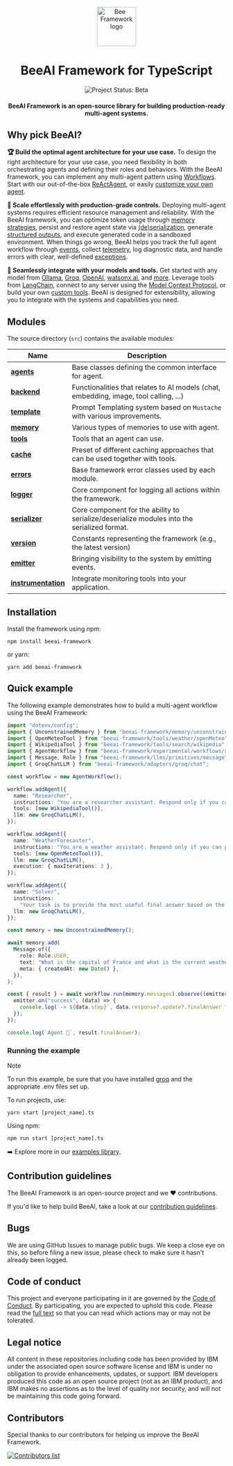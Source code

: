 <p align="center">
  <picture>
    <source media="(prefers-color-scheme: dark)" srcset="/docs/assets/Bee_logo_white.svg">
    <source media="(prefers-color-scheme: light)" srcset="/docs/assets/Bee_logo_black.svg">
    <img alt="Bee Framework logo" height="90">
  </picture>
</p>

<h1 align="center">BeeAI Framework for TypeScript</h1>

<p align="center">
  <img align="center" alt="Project Status: Beta" src="https://img.shields.io/badge/Status-Beta-blue">
  <h4 align="center">BeeAI Framework is an open-source library for building production-ready multi-agent systems.</h4>
</p>

## Why pick BeeAI?

**🏆 Build the optimal agent architecture for your use case.** To design the right architecture for your use case, you need flexibility in both orchestrating agents and defining their roles and behaviors. With the BeeAI framework, you can implement any multi-agent pattern using [Workflows](/typescript/docs/workflows.md). Start with our out-of-the-box [ReActAgent](/typescript/examples/agents/bee.ts), or easily [customize your own agent](/typescript/docs/agents.md#creating-your-own-agent).

**🚀 Scale effortlessly with production-grade controls.** Deploying multi-agent systems requires efficient resource management and reliability. With the BeeAI framework, you can optimize token usage through [memory strategies](/typescript/docs/memory.md), persist and restore agent state via [(de)serialization](/typescript/docs/serialization.md), generate [structured outputs](typescript/examples/backend/structured.ts), and execute generated code in a sandboxed environment. When things go wrong, BeeAI helps you track the full agent workflow through [events](/typescript/docs/emitter.md), collect [telemetry](/typescript/docs/instrumentation.md), log diagnostic data, and handle errors with clear, well-defined [exceptions](/typescript/docs/errors.md).

**🔌 Seamlessly integrate with your models and tools.** Get started with any model from [Ollama](/typescript/examples/backend/providers/ollama.ts), [Groq](/typescript/examples/backend/providers/groq.ts), [OpenAI](/typescript/examples/backend/providers/openai.ts), [watsonx.ai](/typescript/examples/backend/providers/watsonx.ts), and [more](/typescript/docs/backend.md). Leverage tools from [LangChain](https://python.langchain.com/docs/integrations/tools/), connect to any server using the [Model Context Protocol](/typescript/docs/tools.md#using-the-mcptool-class), or build your own [custom tools](/typescript/docs/tools.md#using-the-customtool-python-functions). BeeAI is designed for extensibility, allowing you to integrate with the systems and capabilities you need.

## Modules

The source directory (`src`) contains the available modules:

| Name                                        | Description                                                                                 |
| ------------------------------------------- | ------------------------------------------------------------------------------------------- |
| [**agents**](/typescript/docs/agents.md)                   | Base classes defining the common interface for agent.                                       |
| [**backend**](/typescript/docs/backend.md)             | Functionalities that relates to AI models (chat, embedding, image, tool calling, ...)       |
| [**template**](/typescript/docs/templates.md)              | Prompt Templating system based on `Mustache` with various improvements.                     |
| [**memory**](/typescript/docs/memory.md)                   | Various types of memories to use with agent.                                                |
| [**tools**](/typescript/docs/tools.md)                     | Tools that an agent can use.                                                                |
| [**cache**](/typescript/docs/cache.md)                     | Preset of different caching approaches that can be used together with tools.                |
| [**errors**](/typescript/docs/errors.md)                   | Base framework error classes used by each module.                                           |
| [**logger**](/typescript/docs/logger.md)                   | Core component for logging all actions within the framework.                                |
| [**serializer**](/typescript/docs/serialization.md)        | Core component for the ability to serialize/deserialize modules into the serialized format. |
| [**version**](/typescript/docs/version.md)                 | Constants representing the framework (e.g., the latest version)                             |
| [**emitter**](/typescript/docs/emitter.md)                 | Bringing visibility to the system by emitting events.                                       |
| [**instrumentation**](/typescript/docs/instrumentation.md) | Integrate monitoring tools into your application.                                           |

## Installation

Install the framework using npm:

```shell
npm install beeai-framework
```

or yarn:

```shell
yarn add beeai-framework
```

## Quick example

The following example demonstrates how to build a multi-agent workflow using the BeeAI Framework:

```ts
import "dotenv/config";
import { UnconstrainedMemory } from "beeai-framework/memory/unconstrainedMemory";
import { OpenMeteoTool } from "beeai-framework/tools/weather/openMeteo";
import { WikipediaTool } from "beeai-framework/tools/search/wikipedia";
import { AgentWorkflow } from "beeai-framework/experimental/workflows/agent";
import { Message, Role } from "beeai-framework/llms/primitives/message";
import { GroqChatLLM } from "beeai-framework/adapters/groq/chat";

const workflow = new AgentWorkflow();

workflow.addAgent({
  name: "Researcher",
  instructions: "You are a researcher assistant. Respond only if you can provide a useful answer.",
  tools: [new WikipediaTool()],
  llm: new GroqChatLLM(),
});

workflow.addAgent({
  name: "WeatherForecaster",
  instructions: "You are a weather assistant. Respond only if you can provide a useful answer.",
  tools: [new OpenMeteoTool()],
  llm: new GroqChatLLM(),
  execution: { maxIterations: 3 },
});

workflow.addAgent({
  name: "Solver",
  instructions:
    "Your task is to provide the most useful final answer based on the assistants' responses which all are relevant. Ignore those where assistant do not know.",
  llm: new GroqChatLLM(),
});

const memory = new UnconstrainedMemory();

await memory.add(
  Message.of({
    role: Role.USER,
    text: "What is the capital of France and what is the current weather there?",
    meta: { createdAt: new Date() },
  }),
);

const { result } = await workflow.run(memory.messages).observe((emitter) => {
  emitter.on("success", (data) => {
    console.log(`-> ${data.step}`, data.response?.update?.finalAnswer ?? "-");
  });
});

console.log(`Agent 🤖`, result.finalAnswer);
```

### Running the example

> [!Note]
>
> To run this example, be sure that you have installed [groq](/typescript/docs/backend.md) and the appropriate .env files set up.

To run projects, use:

```shell
yarn start [project_name].ts
```

Using npm:

```shell
npm run start [project_name].ts
```

➡️ Explore more in our [examples library](/python/examples).

## Contribution guidelines

The BeeAI Framework is an open-source project and we ❤️ contributions.<br>

If you'd like to help build BeeAI, take a look at our [contribution guidelines](/python/docs/CONTRIBUTING.md).

## Bugs

We are using GitHub Issues to manage public bugs. We keep a close eye on this, so before filing a new issue, please check to make sure it hasn't already been logged.

## Code of conduct

This project and everyone participating in it are governed by the [Code of Conduct](./CODE_OF_CONDUCT.md). By participating, you are expected to uphold this code. Please read the [full text](./CODE_OF_CONDUCT.md) so that you can read which actions may or may not be tolerated.

## Legal notice

All content in these repositories including code has been provided by IBM under the associated open source software license and IBM is under no obligation to provide enhancements, updates, or support. IBM developers produced this code as an open source project (not as an IBM product), and IBM makes no assertions as to the level of quality nor security, and will not be maintaining this code going forward.

## Contributors

Special thanks to our contributors for helping us improve the BeeAI Framework.

<a href="https://github.com/i-am-bee/beeai-framework/graphs/contributors">
  <img alt="Contributors list" src="https://contrib.rocks/image?repo=i-am-bee/beeai-framework" />
</a>
